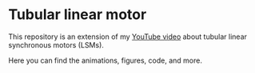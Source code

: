# Tubular linear motor

This repository is an extension of my [YouTube video](https://www.youtube.com/watch?v=dkQKRw7hegY) about tubular linear synchronous motors (LSMs).

Here you can find the animations, figures, code, and more.
